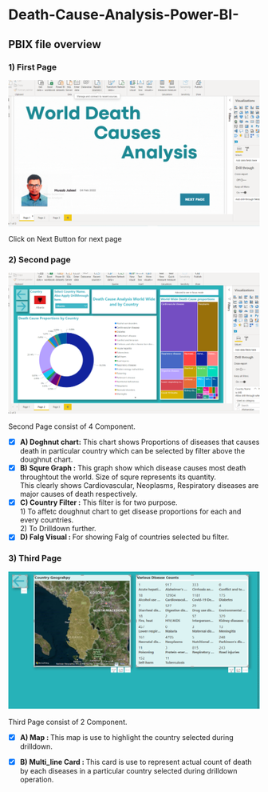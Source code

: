# Death-Cause-Analysis-Power-BI-
## PBIX file overview
### 1) First Page

![first page](https://github.com/Musab9860576525/Death-Cause-Analysis-Power-BI-/blob/main/PB%20png%201.png)

  Click on Next Button for next page
  
  
### 2) Second page

![](https://github.com/Musab9860576525/Death-Cause-Analysis-Power-BI-/blob/main/PB%20png%202.png)

Second Page consist of 4 Component.<br>
- [x] <b>A) Doghnut chart:</b> This chart shows Proportions of diseases that causes death in particular country which can be selected by filter above the doughnut chart.<br>
- [x] <b>B) Squre Graph :</b> This graph show which disease causes most death throughtout the world. Size of squre represents its quantity.<br>
This clearly shows Cardiovascular, Neoplasms, Respiratory diseases are major causes of death respectively.<br>
- [x] <b>C) Country Filter :</b> This filter is for two purpose.<br>
              1) To affetc doughnut chart to get disease proportions for each and every countries.<br>
              2) To Drilldown further.<br>  
- [x] <b>D) Falg Visual : </b>For showing Falg of countries selected bu filter.  <br>

### 3) Third Page

![](https://github.com/Musab9860576525/Death-Cause-Analysis-Power-BI-/blob/main/PB%20png%203.png)


Third Page consist of 2 Component.<br>
- [x] <b>A) Map : </b> This map is use to highlight the country selected during drilldown.<br>
- [X] <b>B) Multi_line Card : </b> This card is use to represent actual count of death by each diseases in a particular country selected during drilldown operation.<b>  


